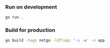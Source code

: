 ### Run on development

```sh
go run .
```

### Build for production

```sh
go build -tags netgo -ldflags '-s -w' -o app
```
